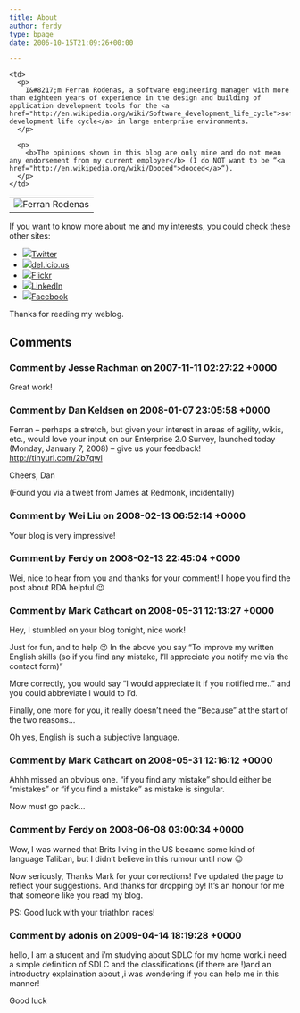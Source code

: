 ```yaml
---
title: About
author: ferdy
type: bpage
date: 2006-10-15T21:09:26+00:00

---
```

<table>
  <tr>
    <td>
      <img src="/blog/images/2007/01/ferran.thumbnail.jpg" alt="Ferran Rodenas" />
    </td>
    
    <td>
      <p>
        I&#8217;m Ferran Rodenas, a software engineering manager with more than eighteen years of experience in the design and building of application development tools for the <a href="http://en.wikipedia.org/wiki/Software_development_life_cycle">software development life cycle</a> in large enterprise environments.
      </p>
      
      <p>
        <b>The opinions shown in this blog are only mine and do not mean any endorsement from my current employer</b> (I do NOT want to be “<a href="http://en.wikipedia.org/wiki/Dooced">dooced</a>“).
      </p>
    </td>
  </tr>
</table>

If you want to know more about me and my interests, you could check these other sites:

  *  <img src="/blog/images/ico_twitter.gif" border="0" /><a href="http://twitter.com/ferdy" rel="me">Twitter</a>
  *  <img src="/blog/images/ico_delicious.gif" border="0" /><a href="http://del.icio.us/frodenas" rel="me">del.icio.us</a>
  *  <img src="/blog/images/ico_flickr.gif" border="0" /><a href="http://www.flickr.com/photos/ferranrodenas/" rel="me">Flickr</a>
  *  <img src="/blog/images/ico_linkedin.gif" border="0" /><a href="http://www.linkedin.com/in/frodenas" rel="me">LinkedIn</a>
  *  <img src="/blog/images/ico_facebook.gif" border="0" /><a href="http://www.facebook.com/frodenas" rel="me">Facebook</a>

Thanks for reading my weblog.

## Comments

### Comment by Jesse Rachman on 2007-11-11 02:27:22 +0000
Great work!

### Comment by Dan Keldsen on 2008-01-07 23:05:58 +0000
Ferran &#8211; perhaps a stretch, but given your interest in areas of agility, wikis, etc., would love your input on our Enterprise 2.0 Survey, launched today (Monday, January 7, 2008) &#8211; give us your feedback! <a href="http://tinyurl.com/2b7qwl" rel="nofollow">http://tinyurl.com/2b7qwl</a>

Cheers, Dan

(Found you via a tweet from James at Redmonk, incidentally)

### Comment by Wei Liu on 2008-02-13 06:52:14 +0000
Your blog is very impressive!

### Comment by Ferdy on 2008-02-13 22:45:04 +0000
Wei, nice to hear from you and thanks for your comment! I hope you find the post about RDA helpful 😉

### Comment by Mark Cathcart on 2008-05-31 12:13:27 +0000
Hey, I stumbled on your blog tonight, nice work!

Just for fun, and to help 😉 In the above you say &#8220;To improve my written English skills (so if you find any mistake, I’ll appreciate you notify me via the contact form)&#8221;

More correctly, you would say &#8220;I would appreciate it if you notified me..&#8221; and you could abbreviate I would to I&#8217;d.

Finally, one more for you, it really doesn&#8217;t need the &#8220;Because&#8221; at the start of the two reasons&#8230;

Oh yes, English is such a subjective language.

### Comment by Mark Cathcart on 2008-05-31 12:16:12 +0000
Ahhh missed an obvious one. &#8220;if you find any mistake&#8221; should either be &#8220;mistakes&#8221; or &#8220;if you find a mistake&#8221; as mistake is singular.

Now must go pack&#8230;

### Comment by Ferdy on 2008-06-08 03:00:34 +0000
Wow, I was warned that Brits living in the US became some kind of language Taliban, but I didn&#8217;t believe in this rumour until now 😉

Now seriously, Thanks Mark for your corrections! I&#8217;ve updated the page to reflect your suggestions. And thanks for dropping by! It&#8217;s an honour for me that someone like you read my blog.

PS: Good luck with your triathlon races!

### Comment by adonis on 2009-04-14 18:19:28 +0000
hello, I am a student and i&#8217;m studying about SDLC for my home work.i need a simple definition of SDLC and the classifications (if there are !)and an introductry explaination about ,i was wondering if you can help me in this manner!
  
Good luck